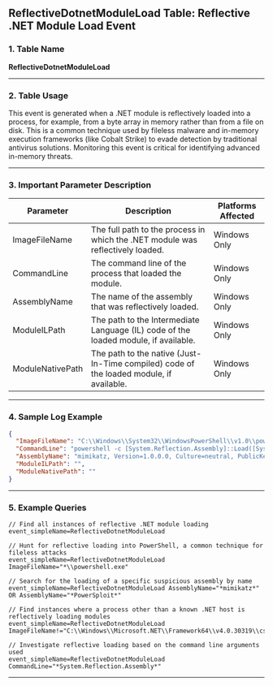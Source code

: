 ## ReflectiveDotnetModuleLoad Table: Reflective .NET Module Load Event

### 1. Table Name
**ReflectiveDotnetModuleLoad**

---

### 2. Table Usage
This event is generated when a .NET module is reflectively loaded into a process, for example, from a byte array in memory rather than from a file on disk. This is a common technique used by fileless malware and in-memory execution frameworks (like Cobalt Strike) to evade detection by traditional antivirus solutions. Monitoring this event is critical for identifying advanced in-memory threats.

---

### 3. Important Parameter Description

| Parameter | Description | Platforms Affected |
|---|---|---|
| ImageFileName | The full path to the process in which the .NET module was reflectively loaded. | Windows Only |
| CommandLine | The command line of the process that loaded the module. | Windows Only |
| AssemblyName | The name of the assembly that was reflectively loaded. | Windows Only |
| ModuleILPath | The path to the Intermediate Language (IL) code of the loaded module, if available. | Windows Only |
| ModuleNativePath | The path to the native (Just-In-Time compiled) code of the loaded module, if available. | Windows Only |

---

### 4. Sample Log Example

```json
{
  "ImageFileName": "C:\\Windows\\System32\\WindowsPowerShell\\v1.0\\powershell.exe",
  "CommandLine": "powershell -c [System.Reflection.Assembly]::Load([System.IO.File]::ReadAllBytes('C:\\Users\\Public\\mimikatz.dll'))",
  "AssemblyName": "mimikatz, Version=1.0.0.0, Culture=neutral, PublicKeyToken=null",
  "ModuleILPath": "",
  "ModuleNativePath": ""
}
```

---

### 5. Example Queries

```xql
// Find all instances of reflective .NET module loading
event_simpleName=ReflectiveDotnetModuleLoad

// Hunt for reflective loading into PowerShell, a common technique for fileless attacks
event_simpleName=ReflectiveDotnetModuleLoad ImageFileName="*\\powershell.exe"

// Search for the loading of a specific suspicious assembly by name
event_simpleName=ReflectiveDotnetModuleLoad AssemblyName="*mimikatz*" OR AssemblyName="*PowerSploit*"

// Find instances where a process other than a known .NET host is reflectively loading modules
event_simpleName=ReflectiveDotnetModuleLoad ImageFileName!="C:\\Windows\\Microsoft.NET\\Framework64\\v4.0.30319\\csc.exe"

// Investigate reflective loading based on the command line arguments used
event_simpleName=ReflectiveDotnetModuleLoad CommandLine="*System.Reflection.Assembly*"
```
---